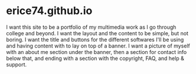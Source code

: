 erice74.github.io
=================
I want this site to be a portfolio of my multimedia work as I go through college and beyond. I want the layout and the content to be simple, but not boring. I want the title and buttons for the different softwares I'll be using and having content with to lay on top of a banner. I want a picture of myself with an about me section under the banner, then a section for contact info below that, and ending with a section with the copyright, FAQ, and help & support.

